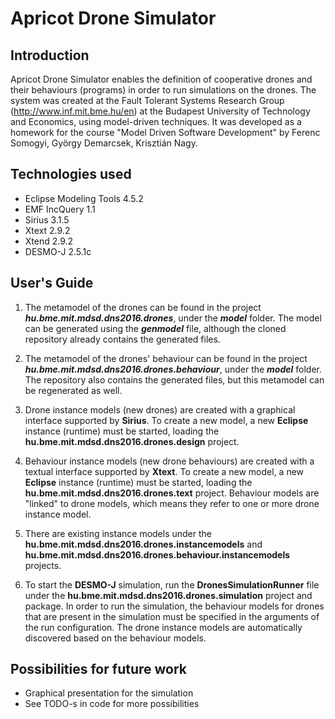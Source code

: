 # Apricot Drone Simulator

## Introduction
Apricot Drone Simulator enables the definition of cooperative drones and their behaviours (programs) in order to run simulations on the drones. The system was created at the Fault Tolerant Systems Research Group (http://www.inf.mit.bme.hu/en) at the Budapest University of Technology and Economics, using model-driven techniques. It was developed as a homework for the course "Model Driven Software Development" by Ferenc Somogyi, György Demarcsek, Krisztián Nagy.

## Technologies used
* Eclipse Modeling Tools 4.5.2
* EMF IncQuery 1.1
* Sirius 3.1.5
* Xtext 2.9.2
* Xtend 2.9.2
* DESMO-J 2.5.1c

## User's Guide
1. The metamodel of the drones can be found in the project **_hu.bme.mit.mdsd.dns2016.drones_**, under the **_model_** folder. The model can be generated using the **_genmodel_** file, although the cloned repository already contains the generated files.

2. The metamodel of the drones' behaviour can be found in the project **_hu.bme.mit.mdsd.dns2016.drones.behaviour_**, under the **_model_** folder. The repository also contains the generated files, but this metamodel can be regenerated as well.

3. Drone instance models (new drones) are created with a graphical interface supported by **Sirius**. To create a new model, a new **Eclipse** instance (runtime) must be started, loading the **__hu.bme.mit.mdsd.dns2016.drones.design__** project.

4. Behaviour instance models (new drone behaviours) are created with a textual interface supported by **Xtext**. To create a new model, a new **Eclipse** instance (runtime) must be started, loading the **__hu.bme.mit.mdsd.dns2016.drones.text__** project. Behaviour models are "linked" to drone models, which means they refer to one or more drone instance model.

5. There are existing instance models under the **__hu.bme.mit.mdsd.dns2016.drones.instancemodels__** and **__hu.bme.mit.mdsd.dns2016.drones.behaviour.instancemodels__** projects.

6. To start the **__DESMO-J__** simulation, run the **__DronesSimulationRunner__** file under the **__hu.bme.mit.mdsd.dns2016.drones.simulation__** project and package. In order to run the simulation, the behaviour models for drones that are present in the simulation must be specified in the arguments of the run configuration. The drone instance models are automatically discovered based on the behaviour models.

## Possibilities for future work
* Graphical presentation for the simulation
* See TODO-s in code for more possibilities
